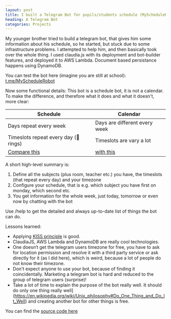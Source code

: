 ```yaml
---
layout: post
title: I built a Telegram Bot for pupils/students schedule (MyScheduleRobot)
heading: A Telegram Bot
categories: Projects
---
```


My younger brother tried to build a telegram bot, that gives him some information about his schedule,
so he started, but stuck due to some infrastructure problems. I attempted to help him,
and then basically took over the whole thing. I used claudia.js with its deployment and bot-builder
features,
and deployed it to AWS Lambda. Document based persistance happens using DynamoDB.

You can test the bot here (imagine you are still at school): [t.me/MyScheduleRobot](http://t.me/MyScheduleRobot)

Now some functional details: This bot is a schedule bot, it is not a calendar.
To make the difference, and therefore what it does and what it doesn't, more clear:

| Schedule                                                                                     | Calendar                                                                                          |
| -------------------------------------------------------------------------------------------- | ------------------------------------------------------------------------------------------------- |
| Days repeat every week                                                                       | Days are different every week                                                                     |
| Timeslots repeat every day (🔔 rings)                                                         | Timeslots are vary a lot                                                                          |
| [Compare this](https://i.pinimg.com/originals/e8/ec/d1/e8ecd11f3c278afd7b3543a2b81fd1ea.png) | [with this](https://cdn.vertex42.com/calendars/images/monthly-calendar-with-combined-weekend.png) |

A short high-level summary is:
1. Define all the subjects (plus room, teacher etc.) you have, the timeslots (that repeat every day) and your timezone
2. Configure your schedule, that is e.g. which subject you have first on monday, which second etc.
3. You get information for the whole week, just today, tomorrow or even now by chatting with the bot

Use /help to get the detailed and always up-to-date list of things the bot can do.

Lessons learned:
- Applying [KISS principle](https://en.wikipedia.org/wiki/KISS_principle) is good.
- ClaudiaJS, AWS Lambda and DynamoDB are really cool technologies.
- One doesn‘t get the telegram users timezone for free, you have to ask for location permission and resolve it with a third party service or ask directly for it (as I did here), which is weird, because a lot of people do not know their timezone.
- Don't expect anyone to use your bot, because of finding it coincidentally. Marketing a telegram bot is hard and reduced to the group of telegram users (surprise)!
- Take a lot of time to explain the purpose of the bot really well. It should do only one thing really well](https://en.wikipedia.org/wiki/Unix_philosophy#Do_One_Thing_and_Do_It_Well) and creating another bot for other things is free.

You can find the [source code here](https://github.com/Robert-Nickel/schedule-bot)